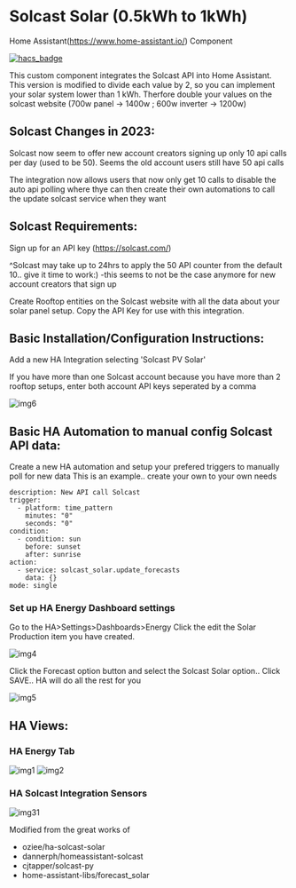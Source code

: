 # Solcast Solar (0.5kWh to 1kWh)

Home Assistant(https://www.home-assistant.io/) Component

[![hacs_badge](https://img.shields.io/badge/HACS-Custom-orange.svg?style=for-the-badge)](https://github.com/custom-components/hacs)

This custom component integrates the Solcast API into Home Assistant.
This version is modified to divide each value by 2, so you can implement your solar system lower than 1 kWh. Therfore double your values on the solcast website (700w panel -> 1400w ; 600w inverter -> 1200w)

## Solcast Changes in 2023:
Solcast now seem to offer new account creators signing up only 10 api calls per day (used to be 50). Seems the old account users still have 50 api calls

The integration now allows users that now only get 10 calls to disable the auto api polling where thye can then create their own automations to call the update solcast service when they want

## Solcast Requirements:
Sign up for an API key (https://solcast.com/)

^Solcast may take up to 24hrs to apply the 50 API counter from the default 10.. give it time to work:)
-this seems to not be the case anymore for new account creators that sign up

Create Rooftop entities on the Solcast website with all the data about your solar panel setup.
Copy the API Key for use with this integration.
## Basic Installation/Configuration Instructions:
Add a new HA Integration selecting 'Solcast PV Solar'

If you have more than one Solcast account because you have more than 2 rooftop setups, enter both account API keys seperated by a comma

![img6](https://user-images.githubusercontent.com/1471841/174471090-4a9f84dd-3327-4db7-a7c0-14d68a150d27.png)

## Basic HA Automation to manual config Solcast API data:
Create a new HA automation and setup your prefered triggers to manually poll for new data
This is an example.. create your own to your own needs
```alias: Solcast_update
description: New API call Solcast
trigger:
  - platform: time_pattern
    minutes: "0"
    seconds: "0"
condition:
  - condition: sun
    before: sunset
    after: sunrise
action:
  - service: solcast_solar.update_forecasts
    data: {}
mode: single
```

### Set up HA Energy Dashboard settings
Go to the HA>Settings>Dashboards>Energy 
Click the edit the Solar Production item you have created. 

![img4](https://user-images.githubusercontent.com/1471841/149643349-d776f1ad-530c-46aa-91dc-8b9e7c7f3123.png)

Click the Forecast option button and select the Solcast Solar option.. Click SAVE.. HA will do all the rest for you

![img5](https://user-images.githubusercontent.com/1471841/174471543-0833b141-0c97-4b90-a058-cf986e89bbce.png)

## HA Views:
### HA Energy Tab
![img1](https://user-images.githubusercontent.com/1471841/135556872-ff5b51ac-699e-4ea5-869c-f9b0d0c5b815.png)
![img2](https://user-images.githubusercontent.com/1471841/135556549-1cdd1621-9351-43d2-85d1-cb335f0b77ba.png)

### HA Solcast Integration Sensors
![img31](https://user-images.githubusercontent.com/1471841/174471633-4aa0bb1d-009e-4d33-9c41-f0b6489cb995.png)

Modified from the great works of
* oziee/ha-solcast-solar
* dannerph/homeassistant-solcast
* cjtapper/solcast-py
* home-assistant-libs/forecast_solar
